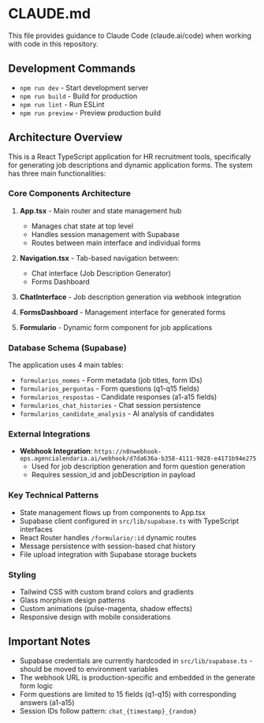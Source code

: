 # CLAUDE.md

This file provides guidance to Claude Code (claude.ai/code) when working with code in this repository.

## Development Commands

- `npm run dev` - Start development server
- `npm run build` - Build for production  
- `npm run lint` - Run ESLint
- `npm run preview` - Preview production build

## Architecture Overview

This is a React TypeScript application for HR recruitment tools, specifically for generating job descriptions and dynamic application forms. The system has three main functionalities:

### Core Components Architecture

1. **App.tsx** - Main router and state management hub
   - Manages chat state at top level
   - Handles session management with Supabase
   - Routes between main interface and individual forms

2. **Navigation.tsx** - Tab-based navigation between:
   - Chat interface (Job Description Generator)
   - Forms Dashboard

3. **ChatInterface** - Job description generation via webhook integration
4. **FormsDashboard** - Management interface for generated forms
5. **Formulario** - Dynamic form component for job applications

### Database Schema (Supabase)

The application uses 4 main tables:
- `formularios_nomes` - Form metadata (job titles, form IDs)
- `formularios_perguntas` - Form questions (q1-q15 fields)
- `formularios_respostas` - Candidate responses (a1-a15 fields)
- `formularios_chat_histories` - Chat session persistence
- `formularios_candidate_analysis` - AI analysis of candidates

### External Integrations

- **Webhook Integration**: `https://n8nwebhook-ops.agencialendaria.ai/webhook/d7da636a-b358-4111-9828-e4171b94e275`
  - Used for job description generation and form question generation
  - Requires session_id and jobDescription in payload

### Key Technical Patterns

- State management flows up from components to App.tsx
- Supabase client configured in `src/lib/supabase.ts` with TypeScript interfaces
- React Router handles `/formulario/:id` dynamic routes
- Message persistence with session-based chat history
- File upload integration with Supabase storage buckets

### Styling

- Tailwind CSS with custom brand colors and gradients
- Glass morphism design patterns
- Custom animations (pulse-magenta, shadow effects)
- Responsive design with mobile considerations

## Important Notes

- Supabase credentials are currently hardcoded in `src/lib/supabase.ts` - should be moved to environment variables
- The webhook URL is production-specific and embedded in the generate form logic
- Form questions are limited to 15 fields (q1-q15) with corresponding answers (a1-a15)
- Session IDs follow pattern: `chat_{timestamp}_{random}`